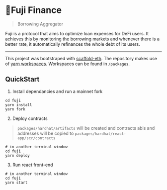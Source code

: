 # 🗻Fuji Finance

> Borrowing Aggregator

Fuji is a protocol that aims to optimize loan expenses for DeFi users. It achieves this by monitoring the borrowing markets and whenever there is a better rate, it automatically refinances the whole debt of its users.

---

This project was bootstraped with [scaffold-eth](https://github.com/austintgriffith/scaffold-eth). The repository makes use of [yarn workspaces](https://classic.yarnpkg.com/en/docs/workspaces). Workspaces can be found in `/packages`.

## QuickStart

1. Install dependancies and run a mainnet fork
```
cd fuji
yarn install
yarn fork
```

2. Deploy contracts
> `packages/hardhat/artifacts` will be created and contracts abis and addresses will be copied to `packages/hardhat/react-app/scr/contracts`

```
# in another terminal window
cd fuji
yarn deploy
```

3. Run react front-end
```
# in another terminal window
cd fuji
yarn start
```
